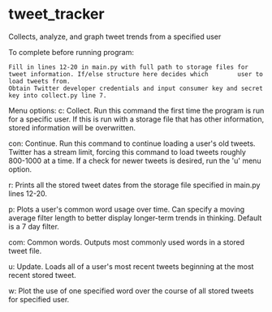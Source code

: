 # tweet_tracker
Collects, analyze, and graph tweet trends from a specified user

To complete before running program: 

    Fill in lines 12-20 in main.py with full path to storage files for tweet information. If/else structure here decides which        user to load tweets from.
    Obtain Twitter developer credentials and input consumer key and secret key into collect.py line 7.
    
    
Menu options: 
  c: Collect.  Run this command the first time the program is run for a specific user.  If this is run with a storage file that has other information, stored information will be overwritten.
  
  con: Continue.  Run this command to continue loading a user's old tweets.  Twitter has a stream limit, forcing this command to load tweets roughly 800-1000 at a time.  If a check for newer tweets is desired, run the 'u' menu option.
  
  r:  Prints all the stored tweet dates from the storage file specified in main.py lines 12-20.
  
  p: Plots a user's common word usage over time.  Can specify a moving average filter length to better display longer-term trends in thinking.  Default is a 7 day filter.

  com: Common words.  Outputs most commonly used words in a stored tweet file.
  
  u: Update.  Loads all of a user's most recent tweets beginning at the most recent stored tweet.
  
  w: Plot the use of one specified word over the course of all stored tweets for specified user.
